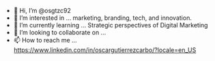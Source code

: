 - 👋 Hi, I’m @osgtzc92
- 👀 I’m interested in ... marketing, branding, tech, and innovation.
- 🌱 I’m currently learning ... Strategic perspectives of Digital Marketing 
- 💞️ I’m looking to collaborate on ... 
- 📫 How to reach me ... https://www.linkedin.com/in/oscargutierrezcarbo/?locale=en_US

<!---
osgtzc92/osgtzc92 is a ✨ special ✨ repository because its `README.md` (this file) appears on your GitHub profile.
You can click the Preview link to take a look at your changes.
--->
